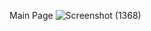 Main Page
![Screenshot (1368)](https://user-images.githubusercontent.com/86683029/139924077-896be767-9a2f-45c8-824d-acb31060548d.png)
